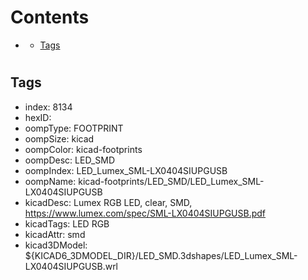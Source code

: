 



Contents
========

* [](#)
	* [Tags](#tags)

# 

## Tags

- index: 8134
- hexID: 
- oompType: FOOTPRINT
- oompSize: kicad
- oompColor: kicad-footprints
- oompDesc: LED_SMD
- oompIndex: LED_Lumex_SML-LX0404SIUPGUSB
- oompName: kicad-footprints/LED_SMD/LED_Lumex_SML-LX0404SIUPGUSB
- kicadDesc: Lumex RGB LED, clear, SMD, https://www.lumex.com/spec/SML-LX0404SIUPGUSB.pdf
- kicadTags: LED RGB
- kicadAttr: smd
- kicad3DModel: ${KICAD6_3DMODEL_DIR}/LED_SMD.3dshapes/LED_Lumex_SML-LX0404SIUPGUSB.wrl
